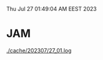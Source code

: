 Thu Jul 27 01:49:04 AM EEST 2023
# JAM
<a href='./cache/202307/27_01.log'>./cache/202307/27_01.log</a>
